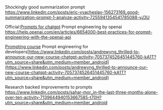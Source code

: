 Shockingly good summarization prompt
https://www.linkedin.com/posts/eric-vyacheslav-156273169_good-summarization-prompt-1-analyze-activity-7255941354541785088-yJ3U

Official:[Prompts for chatgpt](https://www.linkedin.com/posts/jackgierlich_50-awesome-chat-gpt-prompts-activity-7015708729333403648-alUj/?originalSubdomain=ee)
Prompt engineering by openai
https://help.openai.com/en/articles/6654000-best-practices-for-prompt-engineering-with-the-openai-api


[Prompting course](https://learnprompting.org/) 
Prompt engineering for developers[https://www.linkedin.com/posts/andrewyng_thrilled-to-announce-our-new-course-chatgpt-activity-7057374526451445760-kA1T?utm_source=share&utm_medium=member_android](https://www.linkedin.com/posts/andrewyng_thrilled-to-announce-our-new-course-chatgpt-activity-7057374526451445760-kA1T?utm_source=share&utm_medium=member_android)

Research backed improvements to prompts
https://www.linkedin.com/posts/sahar-mor_in-the-last-three-months-alone-over-ten-activity-7139644940153667585-t70H?utm_source=share&utm_medium=member_android
